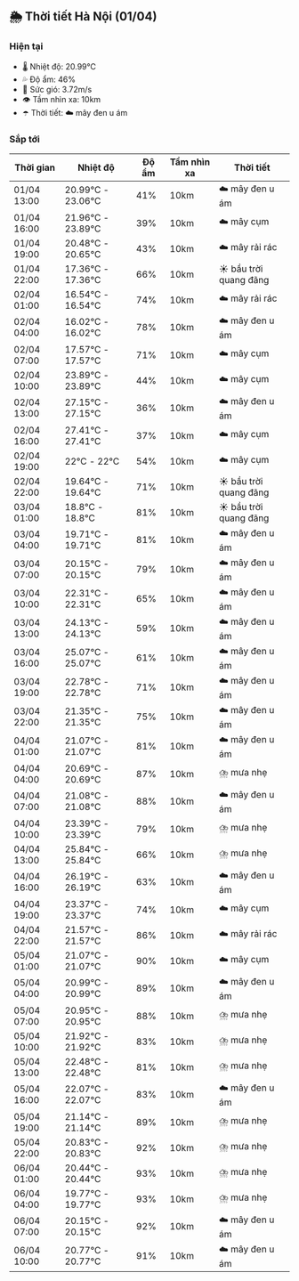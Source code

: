 ## 🌦️ Thời tiết Hà Nội (01/04)

### Hiện tại

- 🌡️ Nhiệt độ: 20.99℃
- 💦 Độ ẩm: 46%
- 💨 Sức gió: 3.72m/s
- 👁️ Tầm nhìn xa: 10km
- ☂️ Thời tiết: ☁️ mây đen u ám

### Sắp tới

| Thời gian | Nhiệt độ | Độ ẩm | Tầm nhìn xa | Thời tiết |
| --- | --- | --- | --- | --- |
| 01/04 13:00 | 20.99℃ - 23.06℃ | 41% | 10km | ☁️ mây đen u ám |
| 01/04 16:00 | 21.96℃ - 23.89℃ | 39% | 10km | ☁️ mây cụm |
| 01/04 19:00 | 20.48℃ - 20.65℃ | 43% | 10km | ☁️ mây rải rác |
| 01/04 22:00 | 17.36℃ - 17.36℃ | 66% | 10km | ☀️ bầu trời quang đãng |
| 02/04 01:00 | 16.54℃ - 16.54℃ | 74% | 10km | ☁️ mây rải rác |
| 02/04 04:00 | 16.02℃ - 16.02℃ | 78% | 10km | ☁️ mây đen u ám |
| 02/04 07:00 | 17.57℃ - 17.57℃ | 71% | 10km | ☁️ mây cụm |
| 02/04 10:00 | 23.89℃ - 23.89℃ | 44% | 10km | ☁️ mây cụm |
| 02/04 13:00 | 27.15℃ - 27.15℃ | 36% | 10km | ☁️ mây đen u ám |
| 02/04 16:00 | 27.41℃ - 27.41℃ | 37% | 10km | ☁️ mây cụm |
| 02/04 19:00 | 22℃ - 22℃ | 54% | 10km | ☁️ mây cụm |
| 02/04 22:00 | 19.64℃ - 19.64℃ | 71% | 10km | ☀️ bầu trời quang đãng |
| 03/04 01:00 | 18.8℃ - 18.8℃ | 81% | 10km | ☀️ bầu trời quang đãng |
| 03/04 04:00 | 19.71℃ - 19.71℃ | 81% | 10km | ☁️ mây đen u ám |
| 03/04 07:00 | 20.15℃ - 20.15℃ | 79% | 10km | ☁️ mây đen u ám |
| 03/04 10:00 | 22.31℃ - 22.31℃ | 65% | 10km | ☁️ mây đen u ám |
| 03/04 13:00 | 24.13℃ - 24.13℃ | 59% | 10km | ☁️ mây đen u ám |
| 03/04 16:00 | 25.07℃ - 25.07℃ | 61% | 10km | ☁️ mây đen u ám |
| 03/04 19:00 | 22.78℃ - 22.78℃ | 71% | 10km | ☁️ mây đen u ám |
| 03/04 22:00 | 21.35℃ - 21.35℃ | 75% | 10km | ☁️ mây đen u ám |
| 04/04 01:00 | 21.07℃ - 21.07℃ | 81% | 10km | ☁️ mây đen u ám |
| 04/04 04:00 | 20.69℃ - 20.69℃ | 87% | 10km | ⛈️ mưa nhẹ |
| 04/04 07:00 | 21.08℃ - 21.08℃ | 88% | 10km | ☁️ mây đen u ám |
| 04/04 10:00 | 23.39℃ - 23.39℃ | 79% | 10km | ⛈️ mưa nhẹ |
| 04/04 13:00 | 25.84℃ - 25.84℃ | 66% | 10km | ⛈️ mưa nhẹ |
| 04/04 16:00 | 26.19℃ - 26.19℃ | 63% | 10km | ☁️ mây đen u ám |
| 04/04 19:00 | 23.37℃ - 23.37℃ | 74% | 10km | ☁️ mây cụm |
| 04/04 22:00 | 21.57℃ - 21.57℃ | 86% | 10km | ☁️ mây rải rác |
| 05/04 01:00 | 21.07℃ - 21.07℃ | 90% | 10km | ☁️ mây cụm |
| 05/04 04:00 | 20.99℃ - 20.99℃ | 89% | 10km | ☁️ mây đen u ám |
| 05/04 07:00 | 20.95℃ - 20.95℃ | 88% | 10km | ⛈️ mưa nhẹ |
| 05/04 10:00 | 21.92℃ - 21.92℃ | 83% | 10km | ⛈️ mưa nhẹ |
| 05/04 13:00 | 22.48℃ - 22.48℃ | 81% | 10km | ⛈️ mưa nhẹ |
| 05/04 16:00 | 22.07℃ - 22.07℃ | 83% | 10km | ☁️ mây đen u ám |
| 05/04 19:00 | 21.14℃ - 21.14℃ | 89% | 10km | ⛈️ mưa nhẹ |
| 05/04 22:00 | 20.83℃ - 20.83℃ | 92% | 10km | ⛈️ mưa nhẹ |
| 06/04 01:00 | 20.44℃ - 20.44℃ | 93% | 10km | ⛈️ mưa nhẹ |
| 06/04 04:00 | 19.77℃ - 19.77℃ | 93% | 10km | ⛈️ mưa nhẹ |
| 06/04 07:00 | 20.15℃ - 20.15℃ | 92% | 10km | ☁️ mây đen u ám |
| 06/04 10:00 | 20.77℃ - 20.77℃ | 91% | 10km | ☁️ mây đen u ám |
